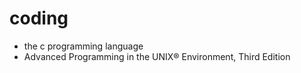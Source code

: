 # coding

* the c programming language
* Advanced Programming in the UNIX® Environment, Third Edition

